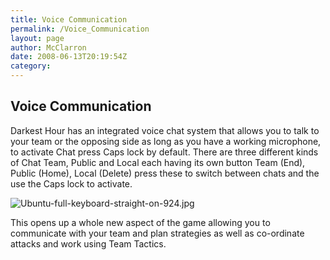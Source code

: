 ```yaml
---
title: Voice Communication
permalink: /Voice_Communication
layout: page
author: McClarron
date: 2008-06-13T20:19:54Z
category: 
---
```

## Voice Communication

Darkest Hour has an integrated voice chat system that allows you to talk
to your team or the opposing side as long as you have a working
microphone, to activate Chat press Caps lock by default. There are three
different kinds of Chat Team, Public and Local each having its own
button Team (End), Public (Home), Local (Delete) press these to switch
between chats and the use the Caps lock to activate.

![Ubuntu-full-keyboard-straight-on-924.jpg‎](images/Ubuntu-full-keyboard-straight-on-924.jpg‎
"Ubuntu-full-keyboard-straight-on-924.jpg‎")

This opens up a whole new aspect of the game allowing you to communicate
with your team and plan strategies as well as co-ordinate attacks and
work using Team Tactics.


